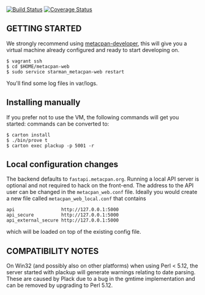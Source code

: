 [![Build Status](https://travis-ci.org/metacpan/metacpan-web.svg?branch=master)](https://travis-ci.org/metacpan/metacpan-web)
[![Coverage Status](https://coveralls.io/repos/metacpan/metacpan-web/badge.svg)](https://coveralls.io/r/metacpan/metacpan-web)

## GETTING STARTED

We strongly recommend using [metacpan-developer](https://github.com/metacpan/metacpan-developer),
this will give you a virtual machine already configured and ready to start developing on.

    $ vagrant ssh
    $ cd $HOME/metacpan-web
    $ sudo service starman_metacpan-web restart

You'll find some log files in var/logs.

## Installing manually

If you prefer not to use the VM, the following commands will get you started:
commands can be converted to:

    $ carton install
    $ ./bin/prove t
    $ carton exec plackup -p 5001 -r

## Local configuration changes

The backend defaults to `fastapi.metacpan.org`. Running a local API server is
optional and not required to hack on the front-end.  The address to the API
user can be changed in the `metacpan_web.conf` file.  Ideally you would create a
new file called `metacpan_web_local.conf` that contains

    api                 http://127.0.0.1:5000
    api_secure          http://127.0.0.1:5000
    api_external_secure http://127.0.0.1:5000

which will be loaded on top of the existing config file.


## COMPATIBILITY NOTES

On Win32 (and possibly also on other platforms) when using Perl < 5.12, the
server started with plackup will generate warnings relating to date parsing.
These are caused by Plack due to a bug in the gmtime implementation and can be
removed by upgrading to Perl 5.12.
